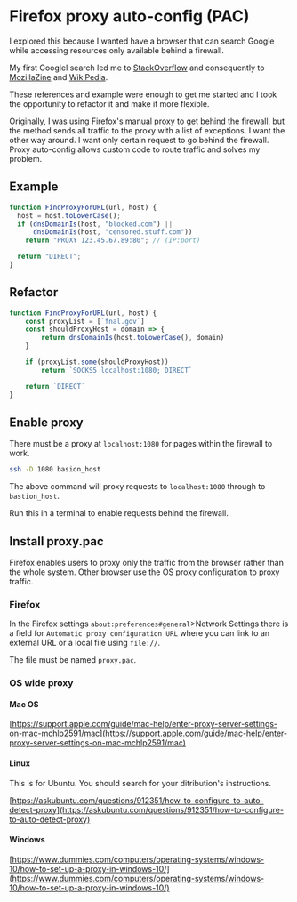 # Firefox proxy auto-config (PAC)

I explored this because I wanted have a browser that can search Google while accessing resources only available behind a firewall.

My first Googlel search led me to [StackOverflow](https://superuser.com/questions/929861/how-to-enable-a-proxy-in-firefox-only-for-some-urls-and-not-for-every-page-i-vis) and consequently to [MozillaZine](http://forums.mozillazine.org/viewtopic.php?f=38&t=281605) and [WikiPedia](https://en.wikipedia.org/wiki/Proxy_auto-config).

These references and example were enough to get me started and I took the opportunity to refactor it and make it more flexible.

Originally, I was using Firefox's manual proxy to get behind the firewall, but the method sends all traffic to the proxy with a list of exceptions. I want the other way around. I want only certain request to go behind the firewall. Proxy auto-config allows custom code to route traffic and solves my problem.

## Example

```javascript
function FindProxyForURL(url, host) {
  host = host.toLowerCase();
  if (dnsDomainIs(host, "blocked.com") ||
      dnsDomainIs(host, "censored.stuff.com"))
    return "PROXY 123.45.67.89:80"; // (IP:port)

  return "DIRECT";
}
```

## Refactor

```javascript
function FindProxyForURL(url, host) {
    const proxyList = [`fnal.gov`]
    const shouldProxyHost = domain => {
        return dnsDomainIs(host.toLowerCase(), domain)
    }

    if (proxyList.some(shouldProxyHost))
        return `SOCKS5 localhost:1080; DIRECT`

    return `DIRECT`
}
```

## Enable proxy

There must be a proxy at `localhost:1080` for pages within the firewall to work.

```bash
ssh -D 1080 basion_host
```

The above command will proxy requests to `localhost:1080` through to `bastion_host`.

Run this in a terminal to enable requests behind the firewall.

## Install proxy.pac

Firefox enables users to proxy only the traffic from the browser rather than the whole system. Other browser use the OS proxy configuration to proxy traffic.

### Firefox

In the Firefox settings `about:preferences#general`>Network Settings there is a field for `Automatic proxy configuration URL` where you can link to an external URL or a local file using `file://`.

The file must be named `proxy.pac`.

### OS wide proxy

#### Mac OS

[https://support.apple.com/guide/mac-help/enter-proxy-server-settings-on-mac-mchlp2591/mac](https://support.apple.com/guide/mac-help/enter-proxy-server-settings-on-mac-mchlp2591/mac)

#### Linux

This is for Ubuntu. You should search for your ditribution's instructions.

[https://askubuntu.com/questions/912351/how-to-configure-to-auto-detect-proxy](https://askubuntu.com/questions/912351/how-to-configure-to-auto-detect-proxy)

#### Windows

[https://www.dummies.com/computers/operating-systems/windows-10/how-to-set-up-a-proxy-in-windows-10/](https://www.dummies.com/computers/operating-systems/windows-10/how-to-set-up-a-proxy-in-windows-10/)
